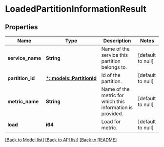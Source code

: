 # LoadedPartitionInformationResult

## Properties
Name | Type | Description | Notes
------------ | ------------- | ------------- | -------------
**service_name** | **String** | Name of the service this partition belongs to. | [default to null]
**partition_id** | [***::models::PartitionId**](PartitionId.md) | Id of the partition. | [default to null]
**metric_name** | **String** | Name of the metric for which this information is provided. | [default to null]
**load** | **i64** | Load for metric. | [default to null]

[[Back to Model list]](../README.md#documentation-for-models) [[Back to API list]](../README.md#documentation-for-api-endpoints) [[Back to README]](../README.md)



